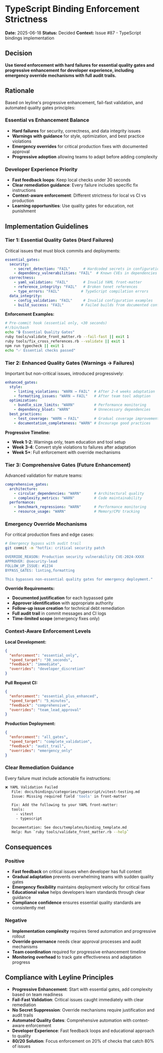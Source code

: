 # TypeScript Binding Enforcement Strictness

**Date:** 2025-06-18
**Status:** Decided
**Context:** Issue #87 - TypeScript bindings implementation

## Decision

**Use tiered enforcement with hard failures for essential quality gates and progressive enhancement for developer experience, including emergency override mechanisms with full audit trails.**

## Rationale

Based on leyline's progressive enhancement, fail-fast validation, and automated quality gates principles:

### **Essential vs Enhancement Balance**
- **Hard failures** for security, correctness, and data integrity issues
- **Warnings with guidance** for style, optimization, and best practice violations
- **Emergency overrides** for critical production fixes with documented approval
- **Progressive adoption** allowing teams to adapt before adding complexity

### **Developer Experience Priority**
- **Fast feedback loops**: Keep local checks under 30 seconds
- **Clear remediation guidance**: Every failure includes specific fix instructions
- **Context-aware enforcement**: Different strictness for local vs CI vs production
- **Learning opportunities**: Use quality gates for education, not punishment

## Implementation Guidelines

### **Tier 1: Essential Quality Gates (Hard Failures)**
Critical issues that must block commits and deployments:

```yaml
essential_gates:
  security:
    - secret_detection: "FAIL"      # Hardcoded secrets in configuration
    - dependency_vulnerabilities: "FAIL"  # Known CVEs in dependencies
  correctness:
    - yaml_validation: "FAIL"       # Invalid YAML front-matter
    - reference_integrity: "FAIL"   # Broken tenet references
    - type_errors: "FAIL"          # TypeScript compilation errors
  data_integrity:
    - config_validation: "FAIL"     # Invalid configuration examples
    - build_success: "FAIL"        # Failed builds from documented config
```

**Enforcement Examples:**
```bash
# Pre-commit hook (essential only, <30 seconds)
#!/bin/bash
echo "🔒 Essential Quality Gates"
ruby tools/validate_front_matter.rb --fail-fast || exit 1
ruby tools/fix_cross_references.rb --validate || exit 1
npm run typecheck || exit 1
echo "✅ Essential checks passed"
```

### **Tier 2: Enhanced Quality Gates (Warnings → Failures)**
Important but non-critical issues, introduced progressively:

```yaml
enhanced_gates:
  style:
    - linting_violations: "WARN → FAIL"  # After 2-4 weeks adaptation
    - formatting_issues: "WARN → FAIL"   # After team tool adoption
  optimization:
    - bundle_size_limits: "WARN"         # Performance monitoring
    - dependency_bloat: "WARN"           # Unnecessary dependencies
  best_practices:
    - test_coverage: "WARN → FAIL"       # Gradual coverage improvement
    - documentation_completeness: "WARN" # Encourage good practices
```

**Progressive Timeline:**
- **Week 1-2**: Warnings only, team education and tool setup
- **Week 3-4**: Convert style violations to failures after adaptation
- **Week 5+**: Full enforcement with override mechanisms

### **Tier 3: Comprehensive Gates (Future Enhancement)**
Advanced validation for mature teams:

```yaml
comprehensive_gates:
  architecture:
    - circular_dependencies: "WARN"      # Architectural quality
    - complexity_metrics: "WARN"         # Code maintainability
  performance:
    - benchmark_regressions: "WARN"      # Performance monitoring
    - resource_usage: "WARN"             # Memory/CPU tracking
```

### **Emergency Override Mechanisms**
For critical production fixes and edge cases:

```bash
# Emergency bypass with audit trail
git commit -m "hotfix: critical security patch

OVERRIDE_REASON: Production security vulnerability CVE-2024-XXXX
APPROVER: @security-lead
FOLLOW_UP_ISSUE: #1234
BYPASS_GATES: linting,formatting

This bypasses non-essential quality gates for emergency deployment."
```

**Override Requirements:**
- **Documented justification** for each bypassed gate
- **Approver identification** with appropriate authority
- **Follow-up issue creation** for technical debt remediation
- **Full audit trail** in commit messages and CI logs
- **Time-limited scope** (emergency fixes only)

### **Context-Aware Enforcement Levels**

**Local Development:**
```json
{
  "enforcement": "essential_only",
  "speed_target": "30_seconds",
  "feedback": "immediate",
  "overrides": "developer_discretion"
}
```

**Pull Request CI:**
```json
{
  "enforcement": "essential_plus_enhanced",
  "speed_target": "5_minutes",
  "feedback": "comprehensive",
  "overrides": "team_lead_approval"
}
```

**Production Deployment:**
```json
{
  "enforcement": "all_gates",
  "speed_target": "complete_validation",
  "feedback": "audit_trail",
  "overrides": "emergency_only"
}
```

### **Clear Remediation Guidance**
Every failure must include actionable fix instructions:

```bash
❌ YAML Validation Failed
   File: docs/bindings/categories/typescript/vitest-testing.md
   Issue: Missing required field 'tools' in front-matter

   Fix: Add the following to your YAML front-matter:
   tools:
     - vitest
     - typescript

   Documentation: See docs/templates/binding_template.md
   Help: Run `ruby tools/validate_front_matter.rb --help`
```

## Consequences

### **Positive**
- **Fast feedback** on critical issues when developer has full context
- **Gradual adaptation** prevents overwhelming teams with sudden quality gates
- **Emergency flexibility** maintains deployment velocity for critical fixes
- **Educational value** helps developers learn standards through clear guidance
- **Compliance confidence** ensures essential quality standards are consistently met

### **Negative**
- **Implementation complexity** requires tiered automation and progressive rollout
- **Override governance** needs clear approval processes and audit mechanisms
- **Team coordination** required for progressive enhancement timeline
- **Monitoring overhead** to track gate effectiveness and adaptation progress

## Compliance with Leyline Principles

- **Progressive Enhancement**: Start with essential gates, add complexity based on team readiness
- **Fail-Fast Validation**: Critical issues caught immediately with clear remediation
- **No Secret Suppression**: Override mechanisms require justification and audit trails
- **Automated Quality Gates**: Comprehensive automation with context-aware enforcement
- **Developer Experience**: Fast feedback loops and educational approach to quality
- **80/20 Solution**: Focus enforcement on 20% of checks that catch 80% of issues
